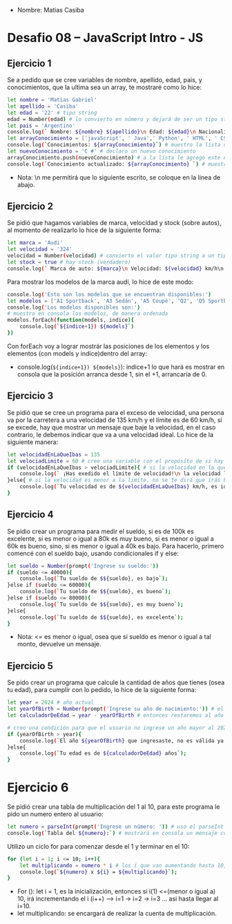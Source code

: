 * Nombre: Matias Casiba

# Desafio 08 – JavaScript Intro - JS

## Ejercicio 1
Se a pedido que se cree variables de nombre, apellido, edad, pais, y conocimientos, que la ultima sea un array, te mostraré como lo hice:
```sh
let nombre = 'Matias Gabriel'
let apellido = 'Casiba'
let edad = '22' # tipo string
edad = Number(edad) # lo convierto en número y dejará de ser un tipo string
let pais = 'Argentino'
console.log(` Nombre: ${nombre} ${apellido}\n Edad: ${edad}\n Nacionalidad: ${pais}`) 
let arrayConocimiento = ['javaScript', ' Java',' Python', ' HTML', ' CSS']
console.log(`Conocimientos: ${arrayConocimiento}`) # muestro la lista de conocimientos
let nuevoConocimiento = 'C #' # declaro un nuevo conocimiento
arrayConocimiento.push(nuevoConocimiento) # a la lista le agrego este nuevo conocimiento
console.log(`Conocimiento actualizado: ${arrayConocimiento} `) # muestro la lista de conocimiento junto con el que se agregó
```
* Nota: \n me permitirá que lo siguiente escrito, se coloque en la linea de abajo.

## Ejercicio 2
Se pidió que hagamos variables de marca, velocidad y stock (sobre autos), al momento de realizarlo lo hice de la siguiente forma:
```sh
let marca = 'Audi'
let velocidad = '324'
velocidad = Number(velocidad) # convierto el valor tipo string a un tipo numero
let stock = true # hay stock (verdadero)
console.log(` Marca de auto: ${marca}\n Velocidad: ${velocidad} km/h\n ¿Se encuentra disponible?: ${stock}`) # muestro en consola el mensaje
```
Para mostrar los modelos de la marca audi, lo hice de este modo:
```sh
console.log('Esto son los modelos que se encuentran disponibles:')
let modelos = ['A1 Sportback', 'A3 Sedán', 'A5 Coupé', 'Q2', 'Q5 Sportback', 'RS e-tron GT']
console.log('Los modelos disponibles son:')
# muestro en consola los modelos, de manera ordenada
modelos.forEach(function(models, indice){
    console.log(`${indice+1}) ${models}`)
})
```
Con forEach voy a lograr mostrár las posiciones de los elementos y los elementos (con models y indice)dentro del array:
* console.log(`${indice+1}) ${models}`): indice+1 lo que hará es mostrar en consola que la posición arranca desde 1, sin el +1, arrancaría de 0.

## Ejercicio 3
Se pidió que se cree un programa para el exceso de velocidad, una persona va por la carretera a una velocidad de 135 km/h y el límite es de 60 km/h, si se excede, hay que mostrar un mensaje que baje la velocidad, en el caso contrario, le debemos indicar que va a una velocidad ideal. Lo hice de la siguiente manera:
```sh
let velocidadEnLaQueIbas = 135
let velociadLimite = 60 # cree una variable con el propósito de si hay que aumentar o bajar la velocidad limite
if (velocidadEnLaQueIbas > velociadLimite){ # si la velocidad en la que andas es mayor a la indicada, se te advertirá de que bajes la velocidad
    console.log(` ¡Has exedido el límite de velocidad!\n la velocidad límite es de ${velociadLimite} km/h\n tu velocidad es de ${velocidadEnLaQueIbas} km/h, baje la velocidad`);
}else{ # si la velocidad es menor a la limite, no se te dirá que irás bien
    console.log(`Tu velocidad es de ${velocidadEnLaQueIbas} km/h, es ideal.`);
}
```

## Ejercicio 4
Se pidio crear un programa para medir el sueldo, si es de 100k  es excelente, si es menor o igual a 80k es muy bueno, si es menor o igual a 60k es bueno, sino, si es menor o igual a 40k es bajo. Para hacerlo, primero comencé con el sueldo bajo, usando condicionales if y else:
```sh
let sueldo = Number(prompt('Ingrese su sueldo:'))
if (sueldo <= 40000){
    console.log(`Tu sueldo de $${sueldo}, es bajo`);
}else if (sueldo <= 60000){
    console.log(`Tu sueldo de $${sueldo}, es bueno`);
}else if (sueldo <= 80000){
    console.log(`Tu sueldo de $${sueldo}, es muy bueno`);
}else{
    console.log(`Tu sueldo de $${sueldo}, es excelente`);
}
```
* Nota: <= es menor o igual, osea que si sueldo es menor o igual a tal monto, devuelve un mensaje.

## Ejercicio 5 
Se pido crear un programa que calcule la cantidad de años que tienes (osea tu edad), para cumplir con lo pedido, lo hice de la siguiente forma:
```sh
let year = 2024 # año actual
let yearOfBirth = Number(prompt('Ingrese su año de nacimiento:')) # el usuario ingresará el año en que nació
let calculadorDeEdad = year - yearOfBirth # entonces restaremos al año actual menos el año ingresado.

# creo una condición para que el usuario no ingrese un año mayor al 2024, si cumple con lo pedido, le calculará su edad
if (yearOfBirth > year){
    console.log(`El año ${yearOfBirth} que ingresaste, no es válida ya que estamos en 2024, ingrese otro año.`);
}else{
    console.log(`Tu edad es de ${calculadorDeEdad} años`);
}
```

# Ejercicio 6 
Se pidió crear una tabla de multiplicación del 1 al 10, para este programa le pido un numero entero al usuario:
```sh
let numero = parseInt(prompt('Ingrese un número: ')) # uso el parseInt para que lo que ingrese el usuario, me devuelva un entero
console.log(`Tabla del ${numero}:`) # mostrará en consola un mensaje con el numero ingresado
```
Utilizo un ciclo for para comenzar desde el 1 y terminar en el 10:
```sh
for (let i = 1; i <= 10; i++){
    let multiplicando = numero * i # los i que van aumentando hasta 10, se multiplicarán con el número ingresado, ej: 9*1, 9*2, 9*3...9*10
    console.log(`${numero} x ${i} = ${multiplicando}`);  
}
```
* For (): let i = 1, es la inicialización, entonces si i(1) <=(menor o igual a) 10, irá incrementando el i (i++) --> i=1 -> i=2 -> i=3 ... asi hasta llegar al i=10.
* let multiplicando: se encargará de realizar la cuenta de multiplicación.